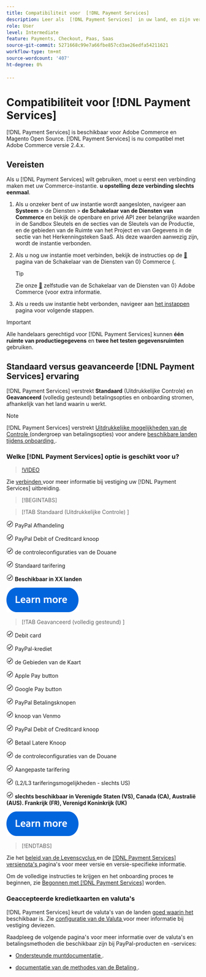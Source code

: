 ```yaml
---
title: Compatibiliteit voor  [!DNL Payment Services]
description: Leer als  [!DNL Payment Services]  in uw land, en zijn verenigbaarheid met uw versie van Adobe Commerce beschikbaar is.
role: User
level: Intermediate
feature: Payments, Checkout, Paas, Saas
source-git-commit: 5271668c99e7a66fbe857cd3ae26edfa54211621
workflow-type: tm+mt
source-wordcount: '407'
ht-degree: 0%

---
```



# Compatibiliteit voor [!DNL Payment Services]

[!DNL Payment Services] is beschikbaar voor Adobe Commerce en Magento Open Source. [!DNL Payment Services] is nu compatibel met Adobe Commerce versie 2.4.x.

## Vereisten

Als u [!DNL Payment Services] wilt gebruiken, moet u eerst een verbinding maken met uw Commerce-instantie. **u opstelling deze verbinding slechts eenmaal**.

1. Als u onzeker bent of uw instantie wordt aangesloten, navigeer aan **Systeem** > de Diensten > **de Schakelaar van de Diensten van Commerce** en bekijk de openbare en privé API zeer belangrijke waarden in de Sandbox Sleutels en de secties van de Sleutels van de Productie, en de gebieden van de Ruimte van het Project en van Gegevens in de sectie van het Herkenningsteken SaaS. Als deze waarden aanwezig zijn, wordt de instantie verbonden.

1. Als u nog uw instantie moet verbinden, bekijk de instructies op de [&#128279;](../landing/saas.md) pagina van de Schakelaar van de Diensten van 0&rbrace; Commerce &lbrace;.

   >[!TIP]
   >
   > Zie onze [&#128279;](https://experienceleague.adobe.com/nl/docs/commerce-learn/tutorials/admin/adobe-commerce-services/configure-adobe-commerce-services-connector) zelfstudie van de Schakelaar van de Diensten van 0&rbrace; Adobe Commerce &lbrace;voor extra informatie.

1. Als u reeds uw instantie hebt verbonden, navigeer aan [ het instappen ](onboard.md) pagina voor volgende stappen.

>[!IMPORTANT]
>
> Alle handelaars gerechtigd voor [!DNL Payment Services] kunnen **één ruimte van productiegegevens** en **twee het testen gegevensruimten** gebruiken.

## Standaard versus geavanceerde [!DNL Payment Services] ervaring

[!DNL Payment Services] verstrekt **Standaard** (Uitdrukkelijke Controle) en **Geavanceerd** (volledig gesteund) betalingsopties en onboarding stromen, afhankelijk van het land waarin u werkt.

>[!NOTE]
>
> [!DNL Payment Services] verstrekt [ Uitdrukkelijke mogelijkheden van de Controle ](../payment-services/payments-options.md) (ondergroep van betalingsopties) voor andere [ beschikbare landen tijdens onboarding ](../payment-services/production.md#complete-merchant-onboarding).

### Welke [!DNL Payment Services] optie is geschikt voor u?

>[!VIDEO](https://video.tv.adobe.com/v/3447924?captions=dut)

Zie [ verbinden ](connect.md) voor meer informatie bij vestiging uw [!DNL Payment Services] uitbreiding.

>[!BEGINTABS]

>[!TAB  Standaard (Uitdrukkelijke Controle) ]

![ controle ](assets/icon-check.png) PayPal Afhandeling

![ controle ](assets/icon-check.png) PayPal Debit of Creditcard knoop

![ controle ](assets/icon-check.png) de controleconfiguraties van de Douane

![ controle ](assets/icon-check.png) Standaard tarifering

![ controle ](assets/icon-check.png) **Beschikbaar in XX landen**

[![ leer meer ](assets/learn-more-button.svg)](onboard.md)

>[!TAB  Geavanceerd (volledig gesteund) ]

![ controle ](assets/icon-check.png) Debit card

![ controle ](assets/icon-check.png) PayPal-krediet

![ controle ](assets/icon-check.png) de Gebieden van de Kaart

![ controle ](assets/icon-check.png) Apple Pay button

![ controle ](assets/icon-check.png) Google Pay button

![ controle ](assets/icon-check.png) PayPal Betalingsknopen

![ controle ](assets/icon-check.png) knoop van Venmo

![ controle ](assets/icon-check.png) PayPal Debit of Creditcard knoop

![ controle ](assets/icon-check.png) Betaal Latere Knoop

![ controle ](assets/icon-check.png) de controleconfiguraties van de Douane

![ controle ](assets/icon-check.png) Aangepaste tarifering

![ controle ](assets/icon-check.png) (L2/L3 tariferingsmogelijkheden - slechts US)

![ controle ](assets/icon-check.png) **slechts beschikbaar in Verenigde Staten (VS), Canada (CA), Australië (AUS). Frankrijk (FR), Verenigd Koninkrijk (UK)**

[![ leer meer ](assets/learn-more-button.svg)](onboard.md)

>[!ENDTABS]

Zie het [ beleid van de Levenscyclus ](https://experienceleague.adobe.com/docs/commerce-operations/release/planning/lifecycle-policy.html?lang=nl-NL) en de [[!DNL Payment Services]  versienota&#39;s ](release-notes.md) pagina&#39;s voor meer versie en versie-specifieke informatie.

Om de volledige instructies te krijgen en het onboarding proces te beginnen, zie [ Begonnen met  [!DNL Payment Services]](onboard.md) worden.

### Geaccepteerde kredietkaarten en valuta&#39;s

[!DNL Payment Services] keurt de valuta&#39;s van de landen [ goed waarin het ](#availability) beschikbaar is. Zie [ configuratie van de Valuta ](https://experienceleague.adobe.com/docs/commerce-admin/stores-sales/site-store/currency/currency-configuration.html?lang=nl-NL) voor meer informatie bij vestiging deviezen.

Raadpleeg de volgende pagina&#39;s voor meer informatie over de valuta&#39;s en betalingsmethoden die beschikbaar zijn bij PayPal-producten en -services:

* [ Ondersteunde muntdocumentatie ](https://developer.paypal.com/docs/reports/reference/paypal-supported-currencies/).

* [ documentatie van de methodes van de Betaling ](https://developer.paypal.com/docs/checkout/payment-methods/).
